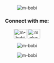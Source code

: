 
<p align="center"> <img src="https://komarev.com/ghpvc/?username=m-bobi&label=Profile%20views&color=265454&style=flat" alt="m-bobi" /> </p>
<h3 align="center">Connect with me:</h3>
<p align="center">
<a href="https://dev.to/m-bobi" target="blank"><img align="center" src="https://raw.githubusercontent.com/rahuldkjain/github-profile-readme-generator/master/src/images/icons/Social/devto.svg" alt="m-bobi" height="30" width="40" /></a>
<a href="https://linkedin.com/in/melos-bobi" target="blank"><img align="center" src="https://raw.githubusercontent.com/rahuldkjain/github-profile-readme-generator/master/src/images/icons/Social/linked-in-alt.svg" alt="melos bobi" height="30" width="40" /></a>
</p>

<p align="center"><img align="center" src="https://github-readme-stats.vercel.app/api?username=m-bobi&show_icons=true&theme=dark&locale=en" alt="m-bobi" /></p>
<p align="center"><img src="https://github-readme-streak-stats.herokuapp.com/?user=m-bobi&theme=dark" alt="m-bobi" /></p>
